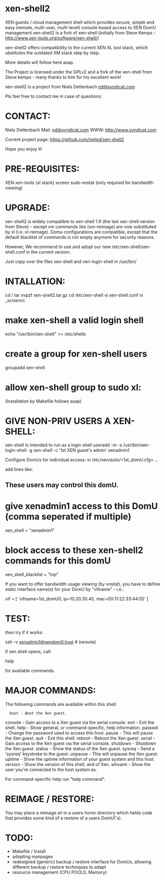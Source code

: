 # xen-shell2
XEN guests / cloud management shell which provides secure, simple and easy (remote, multi-user, multi-level) console based access to XEN DomU management 
xen-shell2 is a fork of xen-shell (initially from Steve Kemps - http://www.xen-tools.org/software/xen-shell/)

xen-shell2 offers compatibility to the current XEN XL tool stack, which ubstitutes the outdated XM stack step by step.

More details will follow here asap.

The Project is licensed under the GPLv2 and a fork of the xen-shell from Steve kemps - many thanks to him for his excellent work!

xen-shell2 is a project from Niels Dettenbach <nd@syndicat.com>

Pls feel free to contact me in case of questions:

CONTACT:
=========
Niels Dettenbach
Mail: nd@syndicat.com
WWW: http://www.syndicat.com

Current project page: 
https://github.com/nielsd/xen-shell2

Hope you enjoy it!


PRE-REQUISITES:
===============
XEN
xen-tools (xl stack)
screen
sudo
vnstat (only required for bandwidth viewing)

UPGRADE:
========
xen-shell2 is widely compatible to xen-shell 1.9 (the last xen-shell version from Steve) - except xm commands like (xm-reimage) are now substituted by xl (i.e. xl-reimage). Domu configurations are compatible, except that the default blacklist of commands is not empty anymore for security reasons. 

However, We recommend to use and adopt our new /etc/xen-shell/xen-shell.conf in the current version.

Just copy over the files xen-shell and xen-login-shell in /usr/bin/

INTALLATION:
============

cd /
tar xvpzf xen-shell2.tar.gz
cd /etc/xen-shell
vi xen-shell.conf
vi _screenrc

# make xen-shell a valid login shell
echo "/usr/bin/xen-shell" >> /etc/shells

# create a group for xen-shell users 
groupadd xen-shell

# allow xen-shell group to sudo xl:


(Installation by Makefile follows asap)

GIVE NON-PRIV USERS A XEN-SHELL:
================================
xen-shell is intended to run as a login shell 
useradd -m -s /usr/bin/xen-login-shell -g xen-shell -c '1st XEN guest's admin' xenadmin1

Configure DomUs for individual access:
vi /etc/xen/auto/<1st_domU.cfg>
...

add lines like:

## These users may control this domU.
#
# give xenadmin1 access  to this DomU (comma seperated if multiple)
xen_shell = "xenadmin1"

# block access to these xen-shell2 commands for this domU
xen_shell_blacklist = "top"

If you want to offer bandwidth usage viewing (by vnstat), you have to define static interface name(s) for your DomU by "vifname" - i.e.:

vif = [ 'vifname=1st_domU0, ip=10.20.30.40, mac=00:11:22:33:44:55' ]

TEST:
=====
then try if it works:

ssh -v xenadmin1@xendom0.host # (remote)

if xen shell opens, call:

help

for available commands.


MAJOR COMMANDS:
===============
The following commands are available within this shell:

      boot - Boot the Xen guest.
   console - Gain access to a Xen guest via the serial console.
      exit - Exit the shell.
      help - Show general, or command-specific, help information.
    passwd - Change the password used to access this host.
     pause - This will pause the Xen guest.
      quit - Exit this shell.
    reboot - Reboot the Xen guest.
    serial - Gain access to the Xen guest via the serial console.
  shutdown - Shutdown the Xen guest.
    status - Show the status of the Xen guest.
    sysreq - Send a 'sysreq' keystroke to the guest.
   unpause - This will unpause the Xen guest.
    uptime - Show the uptime information of your guest system and this host.
   version - Show the version of this shell, and of Xen.
    whoami - Show the user you're connected to the host system as.

For command-specific help run "help command".


REIMAGE / RESTORE:
==================
You may place a reimage.sh in a users home directory which helds code that provides some kind of a restore of a users DomU('s).


TODO:
=====
- Makefile / Install
- adopting manpages
- redesigned (generic) backup / restore interface for DomUs, allowing different backup / restore techniques to adapt
- resource management (CPU POOLS, Memory)
